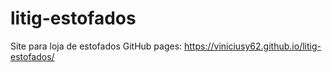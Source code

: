 # litig-estofados
 Site para loja de estofados
GitHub pages: https://viniciusy62.github.io/litig-estofados/